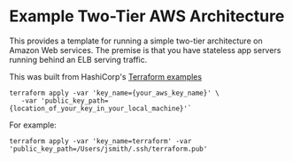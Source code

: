 # Example Two-Tier AWS Architecture 

This provides a template for running a simple two-tier architecture on Amazon
Web services. The premise is that you have stateless app servers running behind
an ELB serving traffic.

This was built from HashiCorp's 
[Terraform examples](https://github.com/hashicorp/terraform/tree/master/examples)


```
terraform apply -var 'key_name={your_aws_key_name}' \
   -var 'public_key_path={location_of_your_key_in_your_local_machine}'` 
```

For example:

```
terraform apply -var 'key_name=terraform' -var 'public_key_path=/Users/jsmith/.ssh/terraform.pub'
```

